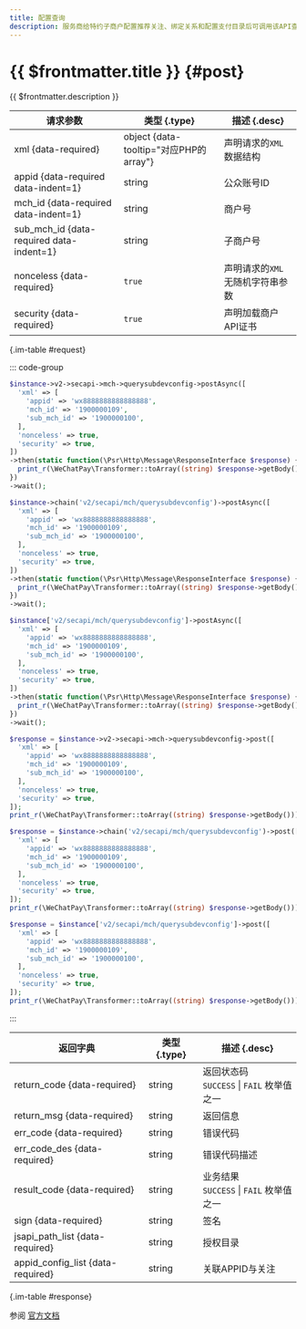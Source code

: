 ```yaml
---
title: 配置查询
description: 服务商给特约子商户配置推荐关注、绑定关系和配置支付目录后可调用该API查询。
---
```


# {{ $frontmatter.title }} {#post}

{{ $frontmatter.description }}

| 请求参数 | 类型 {.type} | 描述 {.desc}
| --- | --- | ---
| xml {data-required} | object {data-tooltip="对应PHP的array"} | 声明请求的`XML`数据结构
| appid {data-required data-indent=1} | string | 公众账号ID
| mch_id {data-required data-indent=1} | string | 商户号
| sub_mch_id {data-required data-indent=1} | string | 子商户号
| nonceless {data-required} | `true` | 声明请求的`XML`无随机字符串参数
| security {data-required} | `true` | 声明加载商户API证书

{.im-table #request}

::: code-group

```php [异步纯链式]
$instance->v2->secapi->mch->querysubdevconfig->postAsync([
  'xml' => [
    'appid' => 'wx8888888888888888',
    'mch_id' => '1900000109',
    'sub_mch_id' => '1900000100',
  ],
  'nonceless' => true,
  'security' => true,
])
->then(static function(\Psr\Http\Message\ResponseInterface $response) {
  print_r(\WeChatPay\Transformer::toArray((string) $response->getBody()));
})
->wait();
```

```php [异步声明式]
$instance->chain('v2/secapi/mch/querysubdevconfig')->postAsync([
  'xml' => [
    'appid' => 'wx8888888888888888',
    'mch_id' => '1900000109',
    'sub_mch_id' => '1900000100',
  ],
  'nonceless' => true,
  'security' => true,
])
->then(static function(\Psr\Http\Message\ResponseInterface $response) {
  print_r(\WeChatPay\Transformer::toArray((string) $response->getBody()));
})
->wait();
```

```php [异步属性式]
$instance['v2/secapi/mch/querysubdevconfig']->postAsync([
  'xml' => [
    'appid' => 'wx8888888888888888',
    'mch_id' => '1900000109',
    'sub_mch_id' => '1900000100',
  ],
  'nonceless' => true,
  'security' => true,
])
->then(static function(\Psr\Http\Message\ResponseInterface $response) {
  print_r(\WeChatPay\Transformer::toArray((string) $response->getBody()));
})
->wait();
```

```php [同步纯链式]
$response = $instance->v2->secapi->mch->querysubdevconfig->post([
  'xml' => [
    'appid' => 'wx8888888888888888',
    'mch_id' => '1900000109',
    'sub_mch_id' => '1900000100',
  ],
  'nonceless' => true,
  'security' => true,
]);
print_r(\WeChatPay\Transformer::toArray((string) $response->getBody()));
```

```php [同步声明式]
$response = $instance->chain('v2/secapi/mch/querysubdevconfig')->post([
  'xml' => [
    'appid' => 'wx8888888888888888',
    'mch_id' => '1900000109',
    'sub_mch_id' => '1900000100',
  ],
  'nonceless' => true,
  'security' => true,
]);
print_r(\WeChatPay\Transformer::toArray((string) $response->getBody()));
```

```php [同步属性式]
$response = $instance['v2/secapi/mch/querysubdevconfig']->post([
  'xml' => [
    'appid' => 'wx8888888888888888',
    'mch_id' => '1900000109',
    'sub_mch_id' => '1900000100',
  ],
  'nonceless' => true,
  'security' => true,
]);
print_r(\WeChatPay\Transformer::toArray((string) $response->getBody()));
```

:::

| 返回字典 | 类型 {.type} | 描述 {.desc}
| --- | --- | ---
| return_code {data-required}| string | 返回状态码<br/>`SUCCESS` \| `FAIL` 枚举值之一
| return_msg {data-required}| string | 返回信息
| err_code {data-required}| string | 错误代码
| err_code_des {data-required}| string | 错误代码描述
| result_code {data-required}| string | 业务结果<br/>`SUCCESS` \| `FAIL` 枚举值之一
| sign {data-required}| string | 签名
| jsapi_path_list {data-required}| string | 授权目录
| appid_config_list {data-required}| string | 关联APPID与关注

{.im-table #response}

参阅 [官方文档](https://pay.weixin.qq.com/wiki/doc/api/mch_bank.php?chapter=9_25&index=4&p=901)
